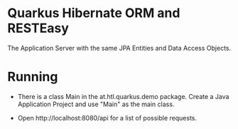 # Quarkus Hibernate ORM and RESTEasy

The Application Server with the same JPA Entities and Data Access Objects.

Running
===

- There is a class Main in the at.htl.quarkus.demo package. Create a Java Application Project and use "Main" as the main class.

- Open http://localhost:8080/api for a list of possible requests.

